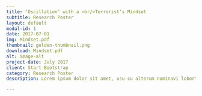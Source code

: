 ```yaml
---
title: ‘Oscillation’ with a <br/>Terrorist’s Mindset
subtitle: Research Poster
layout: default
modal-id: 1
date: 2017-07-01
img: Mindset.pdf
thumbnail: golden-thumbnail.png
download: Mindset.pdf
alt: image-alt
project-date: July 2017
client: Start Bootstrap
category: Research Poster
description: Lorem ipsum dolor sit amet, usu cu alterum nominavi lobortis. At duo novum diceret. Tantas apeirian vix et, usu sanctus postulant inciderint ut, populo diceret necessitatibus in vim. Cu eum dicam feugiat noluisse.

---
```

